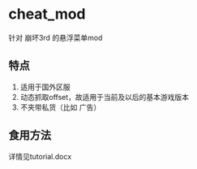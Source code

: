 # cheat_mod

针对 崩坏3rd 的悬浮菜单mod

## 特点
1. 适用于国外区服
2. 动态抓取offset，故适用于当前及以后的基本游戏版本
3. 不夹带私货（比如 广告）

## 食用方法
详情见tutorial.docx
